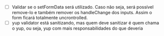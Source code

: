 - [ ] Validar se o setFormData será utilizado. Caso não seja, será possível remove-lo e também remover os handleChange dos inputs. Assim o form ficará totalmente uncrontrolled.
- [ ] yup validator está sanitizando, mas quem deve sanitizar é quem chama o yup, ou seja, yup com mais responsabilidades do que deveria
